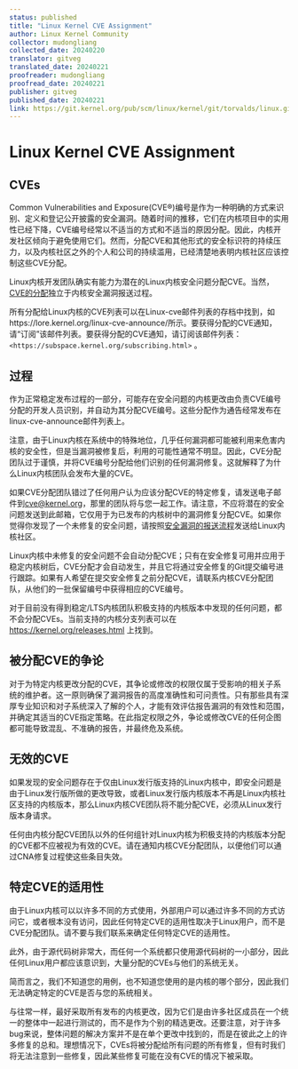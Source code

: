 ```yaml
---
status: published
title: "Linux Kernel CVE Assignment"
author: Linux Kernel Community
collector: mudongliang
collected_date: 20240220
translator: gitveg
translated_date: 20240221
proofreader: mudongliang
proofread_date: 20240221
publisher: gitveg
published_date: 20240221
link: https://git.kernel.org/pub/scm/linux/kernel/git/torvalds/linux.git/tree/Documentation/process/cve.rst
---
```


# Linux Kernel CVE Assignment

## CVEs

Common Vulnerabilities and Exposure(CVE®)编号是作为一种明确的方式来识别、定义和登记公开披露的安全漏洞。随着时间的推移，它们在内核项目中的实用性已经下降，CVE编号经常以不适当的方式和不适当的原因分配。因此，内核开发社区倾向于避免使用它们。然而，分配CVE和其他形式的安全标识符的持续压力，以及内核社区之外的个人和公司的持续滥用，已经清楚地表明内核社区应该控制这些CVE分配。

Linux内核开发团队确实有能力为潜在的Linux内核安全问题分配CVE。当然，[CVE的分配](https://git.kernel.org/pub/scm/linux/kernel/git/torvalds/linux.git/tree/Documentation/process/security-bugs.rst)独立于内核安全漏洞报送过程。

所有分配给Linux内核的CVE列表可以在Linux-cve邮件列表的存档中找到，如https://lore.kernel.org/linux-cve-announce/所示。要获得分配的CVE通知，请“订阅”该邮件列表。要获得分配的CVE通知，请订阅该邮件列表：`<https://subspace.kernel.org/subscribing.html>` 。

## 过程

作为正常稳定发布过程的一部分，可能存在安全问题的内核更改由负责CVE编号分配的开发人员识别，并自动为其分配CVE编号。这些分配作为通告经常发布在linux-cve-announce邮件列表上。

注意，由于Linux内核在系统中的特殊地位，几乎任何漏洞都可能被利用来危害内核的安全性，但是当漏洞被修复后，利用的可能性通常不明显。因此，CVE分配团队过于谨慎，并将CVE编号分配给他们识别的任何漏洞修复。这就解释了为什么Linux内核团队会发布大量的CVE。

如果CVE分配团队错过了任何用户认为应该分配CVE的特定修复，请发送电子邮件到<cve@kernel.org>，那里的团队将与您一起工作。请注意，不应将潜在的安全问题发送到此邮箱，它仅用于为已发布的内核树中的漏洞修复分配CVE。如果你觉得你发现了一个未修复的安全问题，请按照[安全漏洞的报送流程](https://git.kernel.org/pub/scm/linux/kernel/git/torvalds/linux.git/tree/Documentation/process/security-bugs.rst)发送给Linux内核社区。

Linux内核中未修复的安全问题不会自动分配CVE；只有在安全修复可用并应用于稳定内核树后，CVE分配才会自动发生，并且它将通过安全修复的Git提交编号进行跟踪。如果有人希望在提交安全修复之前分配CVE，请联系内核CVE分配团队，从他们的一批保留编号中获得相应的CVE编号。

对于目前没有得到稳定/LTS内核团队积极支持的内核版本中发现的任何问题，都不会分配CVEs。当前支持的内核分支列表可以在 https://kernel.org/releases.html 上找到。

## 被分配CVE的争论

对于为特定内核更改分配的CVE，其争论或修改的权限仅属于受影响的相关子系统的维护者。这一原则确保了漏洞报告的高度准确性和可问责性。只有那些具有深厚专业知识和对子系统深入了解的个人，才能有效评估报告漏洞的有效性和范围，并确定其适当的CVE指定策略。在此指定权限之外，争论或修改CVE的任何企图都可能导致混乱、不准确的报告，并最终危及系统。

## 无效的CVE

如果发现的安全问题存在于仅由Linux发行版支持的Linux内核中，即安全问题是由于Linux发行版所做的更改导致，或者Linux发行版内核版本不再是Linux内核社区支持的内核版本，那么Linux内核CVE团队将不能分配CVE，必须从Linux发行版本身请求。

任何由内核分配CVE团队以外的任何组针对Linux内核为积极支持的内核版本分配的CVE都不应被视为有效的CVE。请在通知内核CVE分配团队，以便他们可以通过CNA修复过程使这些条目失效。

## 特定CVE的适用性

由于Linux内核可以以许多不同的方式使用，外部用户可以通过许多不同的方式访问它，或者根本没有访问，因此任何特定CVE的适用性取决于Linux用户，而不是CVE分配团队。请不要与我们联系来确定任何特定CVE的适用性。

此外，由于源代码树非常大，而任何一个系统都只使用源代码树的一小部分，因此任何Linux用户都应该意识到，大量分配的CVEs与他们的系统无关。

简而言之，我们不知道您的用例，也不知道您使用的是内核的哪个部分，因此我们无法确定特定的CVE是否与您的系统相关。

与往常一样，最好采取所有发布的内核更改，因为它们是由许多社区成员在一个统一的整体中一起进行测试的，而不是作为个别的精选更改。还要注意，对于许多bug来说，整体问题的解决方案并不是在单个更改中找到的，而是在彼此之上的许多修复的总和。理想情况下，CVEs将被分配给所有问题的所有修复，但有时我们将无法注意到一些修复，因此某些修复可能在没有CVE的情况下被采取。
